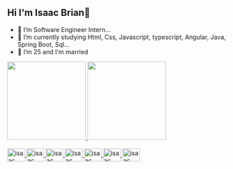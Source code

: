 ## Hi I'm Isaac Brian👋

- 🔭 I’m Software Engineer Intern...
- 🌱 I’m currently studying Html, Css, Javascript, typescript, Angular, Java, Spring Boot, Sql...
- 👯 I’m 25 and I'm married

<div>
  <a href="https://beacons.ai/Isaacbrian21">
   <img height="180em" src="https://github-readme-stats.vercel.app/api?username=isaacbrian21&show_icons=true&theme=dark&include_all_commits=true&count_private=true"/>
   <img height="180em" src="https://github-readme-stats.vercel.app/api/top-langs/?username=isaacbrian21&layout=compact&langs_count=16&theme=dark"/>
</div>

<div style="display: inline_block"><br>


<img align="center" alt="isaac" height="30" width="40" src="https://cdn.jsdelivr.net/gh/devicons/devicon/icons/html5/html5-original.svg" /> 
<img align="center" alt="isaac" height="30" width="40" src="https://cdn.jsdelivr.net/gh/devicons/devicon/icons/css3/css3-original.svg" />
<img align="center" alt="isaac" height="30" width="40" src="https://cdn.jsdelivr.net/gh/devicons/devicon/icons/javascript/javascript-original.svg" />

<img align="center" alt="isaac" height="30" width="40" src="https://cdn.jsdelivr.net/gh/devicons/devicon/icons/angularjs/angularjs-original.svg" />
<img align="center" alt="isaac" height="30" width="40"  src="https://cdn.jsdelivr.net/gh/devicons/devicon/icons/java/java-original-wordmark.svg" />
           
          
          


    
            
          

<img align="center" alt="isaac" height="30" width="40" src="https://cdn.jsdelivr.net/gh/devicons/devicon/icons/typescript/typescript-original.svg" />
<img align="center" alt="isaac" height="30" width="40" 
<img align="center" alt="isaac" height="30" width="40" 
          
</div>
